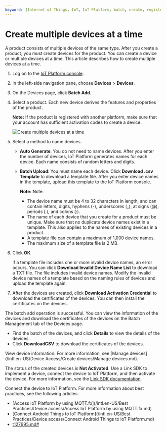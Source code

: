 ```yaml
---
keyword: [Internet of Things, IoT, IoT Platform, batch, create, register, device, obtain a device certificate, DeviceName, DeviceSecret]
---
```


# Create multiple devices at a time

A product consists of multiple devices of the same type. After you create a product, you must create devices for the product. You can create a device or multiple devices at a time. This article describes how to create multiple devices at a time.

1.  Log on to the [IoT Platform console](http://iot.console.aliyun.com/).

2.  In the left-side navigation pane, choose **Devices** \> **Devices**.

3.  On the Devices page, click **Batch Add**.

4.  Select a product. Each new device derives the features and properties of the product.

    **Note:** If the product is registered with another platform, make sure that your account has sufficient activation codes to create a device.

    ![Create multiple devices at a time](https://static-aliyun-doc.oss-cn-hangzhou.aliyuncs.com/assets/img/en-US/9425101061/p170250.png)

5.  Select a method to name devices.

    -   **Auto Generate**: You do not need to name devices. After you enter the number of devices, IoT Platform generates names for each device. Each name consists of random letters and digits.
    -   **Batch Upload**: You must name each device. Click **Download .csv Template** to download a template file. After you enter device names in the template, upload this template to the IoT Platform console.

        **Note:** Note:

        -   The device name must be 4 to 32 characters in length, and can contain letters, digits, hyphens \(-\), underscores \(\_\), at signs \(@\), periods \(.\), and colons \(:\).
        -   The name of each device that you create for a product must be unique. Make sure that no duplicate device names exist in a template. This also applies to the names of existing devices in a product.
        -   A template file can contain a maximum of 1,000 device names.
        -   The maximum size of a template file is 2 MB.
6.  Click **OK**.

    If a template file includes one or more invalid device names, an error occurs. You can click **Download Invalid Device Name List** to download a TXT file. The file includes invalid device names. Modify the invalid device names of a template based on the naming rules of devices and upload the template again.

7.  After the devices are created, click **Download Activation Credential** to download the certificates of the devices. You can then install the certificates on the devices.


The batch add operation is successful. You can view the information of the devices and download the certificates of the devices on the Batch Management tab of the Devices page.

-   Find the batch of the devices, and click **Details** to view the details of the devices.
-   Click **DownloadCSV** to download the certificates of the devices.

View device information. For more information, see [Manage devices](/intl.en-US/Device Access/Create devices/Manage devices.md).

The status of the created devices is **Not Activated**. Use a Link SDK to implement a device, connect the device to IoT Platform, and then activate the device. For more information, see the [Link SDK documentation](https://www.alibabacloud.com/help/product/93051.htm).

Connect the device to IoT Platform. For more information about best practices, see the following articles:

-   [Access IoT Platform by using MQTT.fx](/intl.en-US/Best Practices/Device access/Access IoT Platform by using MQTT.fx.md)
-   [Connect Android Things to IoT Platform](/intl.en-US/Best Practices/Device access/Connect Android Things to IoT Platform.md)
-   [t127995.md\#]()

